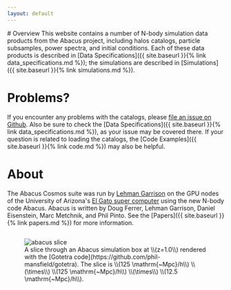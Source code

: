 ```yaml
---
layout: default
---
```


<div class="twocolumn">
<div class="column" markdown="1">
# Overview
This website contains a number of N-body simulation data products
from the Abacus project, including halos catalogs, particle subsamples, power spectra,
and initial conditions. Each of these data products is described in
[Data Specifications]({{ site.baseurl }}{% link data_specifications.md %});
the simulations are described in [Simulations]({{ site.baseurl }}{% link simulations.md %}).

# Problems?
If you encounter any problems with the catalogs, please
[file an issue on Github](https://github.com/lgarrison/AbacusCosmos/issues). Also be sure to check the
[Data Specifications]({{ site.baseurl }}{% link data_specifications.md %}), as your issue may be covered there.
If your question is related to loading the catalogs, the [Code Examples]({{ site.baseurl }}{% link code.md %})
may also be helpful.

# About
The Abacus Cosmos suite was run by [Lehman Garrison](http://lgarrison.github.io/) on the GPU nodes of the University of Arizona's
[El Gato super computer](http://elgato.arizona.edu/) using the new N-body code Abacus.  Abacus is written by Doug Ferrer, Lehman Garrison,
Daniel Eisenstein, Marc Metchnik, and Phil Pinto.  See the [Papers]({{ site.baseurl }}{% link papers.md %}) for more information.
</div>

<div class="column">
<figure>
<img src="{{ site.baseurl }}{% link abacus_slice.png %}" alt="abacus slice"/>
<figcaption markdown="1">
A slice through an Abacus simulation box at \\(z=1.0\\) rendered with the [Gotetra code](https://github.com/phil-mansfield/gotetra).  The slice is \\(125 \mathrm{~Mpc}/h\\) \\(\times\\) \\(125 \mathrm{~Mpc}/h\\) \\(\times\\) \\(12.5 \mathrm{~Mpc}/h\\).
</figcaption>
</figure>
</div>
</div>